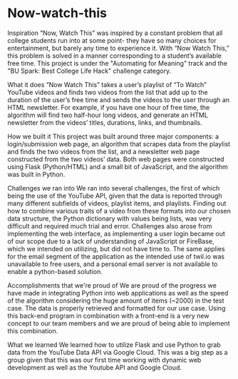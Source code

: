 # Now-watch-this

Inspiration
“Now, Watch This” was inspired by a constant problem that all college students run into at some point- they have so many choices for entertainment, but barely any time to experience it. With “Now Watch This,” this problem is solved in a manner corresponding to a student’s available free time. This project is under the "Automating for Meaning" track and the "BU Spark: Best College Life Hack" challenge category.

What it does
“Now Watch This” takes a user’s playlist of “To Watch” YouTube videos and finds two videos from the list that add up to the duration of the user’s free time and sends the videos to the user through an HTML newsletter. For example, if you have one hour of free time, the algorithm will find two half-hour long videos, and generate an HTML newsletter from the videos’ titles, durations, links, and thumbnails.

How we built it
This project was built around three major components: a login/submission web page, an algorithm that scrapes data from the playlist and finds the two videos from the list, and a newsletter web page constructed from the two videos’ data. Both web pages were constructed using Flask (Python/HTML) and a small bit of JavaScript, and the algorithm was built in Python.

Challenges we ran into
We ran into several challenges, the first of which being the use of the YouTube API, given that the data is reported through many different subfields of videos, playlist items, and playlists. Finding out how to combine various traits of a video from these formats into our chosen data structure, the Python dictionary with values being lists, was very difficult and required much trial and error. Challenges also arose from implementing the web interface, as implementing a user login became out of our scope due to a lack of understanding of JavaScript or FireBase, which we intended on utilizing, but did not have time to. The same applies for the email segment of the application as the intended use of twil.io was unavailable to free users, and a personal email server is not available to enable a python-based solution.

Accomplishments that we're proud of
We are proud of the progress we have made in integrating Python into web applications as well as the speed of the algorithm considering the huge amount of items (~2000) in the test case. The data is properly retrieved and formatted for our use case. Using this back-end program in combination with a front-end is a very new concept to our team members and we are proud of being able to implement this combination.

What we learned
We learned how to utilize Flask and use Python to grab data from the YouTube Data API via Google Cloud. This was a big step as a group given that this was our first time working with dynamic web development as well as the Youtube API and Google Cloud.
